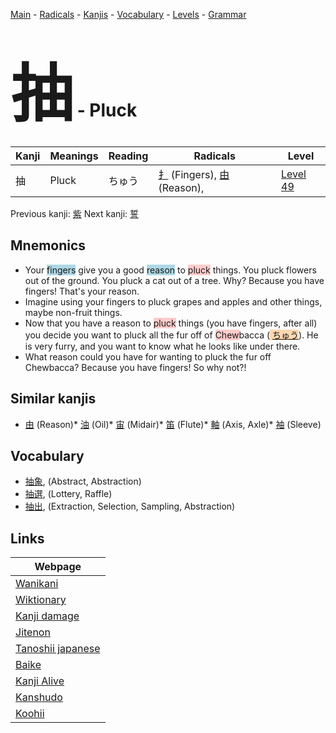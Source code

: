 <style> bigfont {font-size: 100px}</style>
[Main](../README.md) -
[Radicals](../radicals.md) -
[Kanjis](../kanjis.md) -
[Vocabulary](../vocabulary.md) -
[Levels](../levels.md) -
[Grammar](../grammar.md)
# <bigfont> 抽</bigfont> - Pluck 

| Kanji | Meanings | Reading | Radicals | Level |
| --- | --- | --- | --- | --- |
| 抽 | Pluck | ちゅう | [扌](../radicals/扌.md) (Fingers), [由](../radicals/由.md) (Reason),  | [Level 49](../levels/wk_level49.md) |

Previous kanji: [紫](紫.md) Next kanji: [誓](誓.md) 

## Mnemonics
 * Your <span style="background-color:#ADD8E6"> fingers</span> give you a good <span style="background-color:#ADD8E6"> reason</span> to <span style="background-color:#ffcccb"> pluck</span> things. You pluck flowers out of the ground. You pluck a cat out of a tree. Why? Because you have fingers! That's your reason.
* Imagine using your fingers to pluck grapes and apples and other things, maybe non-fruit things.
* Now that you have a reason to <span style="background-color:#ffcccb"> pluck</span> things (you have fingers, after all) you decide you want to pluck all the fur off of <span style="background-color:#ffcccb"> Chew</span>bacca (<span style="background-color:#fed8b1"> [ちゅう](https://jisho.org/search/ちゅう)</span>). He is very furry, and you want to know what he looks like under there.
* What reason could you have for wanting to pluck the fur off Chewbacca? Because you have fingers! So why not?!


## Similar kanjis
 * [由](由.md) (Reason)* [油](油.md) (Oil)* [宙](宙.md) (Midair)* [笛](笛.md) (Flute)* [軸](軸.md) (Axis, Axle)* [袖](袖.md) (Sleeve)


## Vocabulary
 * [抽象](../vocabulary/抽.md), (Abstract, Abstraction)
* [抽選](../vocabulary/抽.md), (Lottery, Raffle)
* [抽出](../vocabulary/抽.md), (Extraction, Selection, Sampling, Abstraction)



## Links 

| Webpage |
| --- |
| [Wanikani          ](https://www.wanikani.com/kanji/抽) |
| [Wiktionary        ](https://en.wiktionary.org/wiki/抽) |
| [Kanji damage      ](http://www.kanjidamage.com/kanji/search?utf8=✓&q=抽) |
| [Jitenon           ](https://jitenon.com/kanji/抽) |
| [Tanoshii japanese ](https://www.tanoshiijapanese.com/dictionary/kanji.cfm?k=抽) |
| [Baike             ](https://baike.baidu.com/item/抽) |
| [Kanji Alive       ](https://app.kanjialive.com/抽) |
| [Kanshudo          ](https://www.kanshudo.com/searchmn?q=抽) |
| [Koohii            ](https://kanji.koohii.com/study/kanji/抽) |
